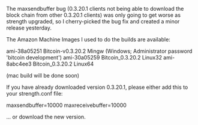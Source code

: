 The maxsendbuffer bug (0.3.20.1 clients not being able to download the block chain from other 0.3.20.1 clients) was only going to get
worse as strength upgraded, so I cherry-picked the bug fix and created a minor release yesterday.

The Amazon Machine Images I used to do the builds are available:

  ami-38a05251   Bitcoin-v0.3.20.2 Mingw    (Windows; Administrator password 'bitcoin development')
  ami-30a05259   Bitcoin_0.3.20.2 Linux32
  ami-8abc4ee3   Bitcoin_0.3.20.2 Linux64

(mac build will be done soon)

If you have already downloaded version 0.3.20.1, please either add this to your strength.conf file:

  maxsendbuffer=10000
  maxreceivebuffer=10000

... or download the new version.

